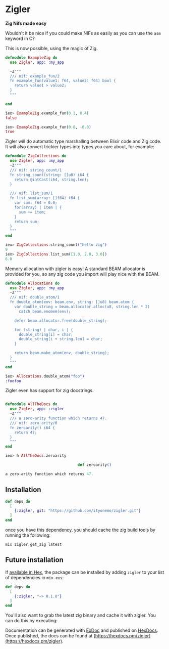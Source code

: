 # Zigler

**Zig Nifs made easy**

Wouldn't it be nice if you could make NIFs as easily as you can use the `asm`
keyword in C?

This is now possible, using the magic of Zig.

```elixir
defmodule ExampleZig do
  use Zigler, app: :my_app

  ~Z"""
  /// nif: example_fun/2
  fn example_fun(value1: f64, value2: f64) bool {
    return value1 > value2;
  }
  """

end

iex> ExampleZig.example_fun(0.1, 0.4)
false

iex> ExampleZig.example_fun(0.8, -0.8)
true
```

Zigler will do automatic type marshalling between Elixir code and Zig code.
It will also convert trickier types into types you care about, for example:

```elixir
defmodule ZigCollections do
  use Zigler, app: :my_app
  ~Z"""
  /// nif: string_count/1
  fn string_count(string: []u8) i64 {
    return @intCast(i64, string.len);
  }

  /// nif: list_sum/1
  fn list_sum(array: []f64) f64 {
    var sum: f64 = 0.0;
    for(array) | item | {
      sum += item;
    }
    return sum;
  }
  """
end

iex> ZigCollections.string_count("hello zig")
9
iex> ZigCollections.list_sum([1.0, 2.0, 3.0])
6.0
```

Memory allocation with zigler is easy!  A standard BEAM allocator is provided for you,
so any zig code you import will play nice with the BEAM.

```elixir
defmodule Allocations do
  use Zigler, app: :my_app
  ~Z"""
  /// nif: double_atom/1
  fn double_atom(env: beam.env, string: []u8) beam.atom {
    var double_string = beam.allocator.alloc(u8, string.len * 2)
      catch beam.enomem(env);

    defer beam.allocator.free(double_string);

    for (string) | char, i | {
      double_string[i] = char;
      double_string[i + string.len] = char;
    }

    return beam.make_atom(env, double_string);
  }
  """
end

iex> Allocations.double_atom("foo")
:foofoo

```

Zigler even has support for zig docstrings.

```elixir

defmodule AllTheDocs do
  use Zigler, app: :zigler
  ~Z"""
  /// a zero-arity function which returns 47.
  /// nif: zero_arity/0
  fn zeroarity() i64 {
    return 47;
  }
  """
end

iex> h AllTheDocs.zeroarity

                                def zeroarity()

a zero-arity function which returns 47.
```

## Installation

```elixir
def deps do
  [
    {:zigler, git: "https://github.com/ityonemo/zigler.git"}
  ]
end
```

once you have this dependency, you should cache the zig build tools by running the following:

`mix zigler.get_zig latest`

## Future installation

If [available in Hex](https://hex.pm/docs/publish), the package can be installed
by adding `zigler` to your list of dependencies in `mix.exs`:

```elixir
def deps do
  [
    {:zigler, "~> 0.1.0"}
  ]
end
```

You'll also want to grab the latest zig binary and cache it with zigler.
You can do this by executing:

Documentation can be generated with [ExDoc](https://github.com/elixir-lang/ex_doc)
and published on [HexDocs](https://hexdocs.pm). Once published, the docs can
be found at [https://hexdocs.pm/zigler](https://hexdocs.pm/zigler).
